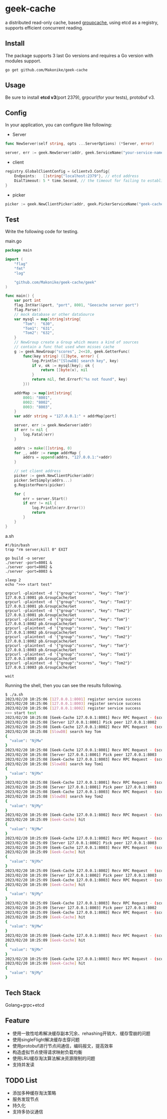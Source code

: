 # geek-cache

a distributed read-only cache, based [groupcache](https://github.com/golang/groupcache), using etcd as a registry, supports efficient concurrent reading.

## Install

The package supports 3 last Go versions and requires a Go version with modules support.

`go get github.com/Makonike/geek-cache`

## Usage

Be sure to install **etcd v3**(port 2379), grpcurl(for your tests), protobuf v3.

## Config

In your application, you can configure like following:

- Server

```go
func NewServer(self string, opts ...ServerOptions) (*Server, error)

server, err := geek.NewServer(addr, geek.ServiceName("your-service-name"))
```

- client

```go
registry.GlobalClientConfig = &clientv3.Config{
	Endpoints:   []string{"localhost:2379"}, // etcd address
	DialTimeout: 5 * time.Second, // the timeout for failing to establish a connection
}
```

- picker

```go
picker := geek.NewClientPicker(addr, geek.PickerServiceName("geek-cache"))
```

## Test

Write the following code for testing.

main.go

```go
package main

import (
	"flag"
	"fmt"
	"log"

	"github.com/Makonike/geek-cache/geek"
)

func main() {
	var port int
	flag.IntVar(&port, "port", 8001, "Geecache server port")
	flag.Parse()
	// mock database or other dataSource
	var mysql = map[string]string{
		"Tom":  "630",
		"Tom1": "631",
		"Tom2": "632",
	}
	// NewGroup create a Group which means a kind of sources
	// contain a func that used when misses cache
	g := geek.NewGroup("scores", 2<<10, geek.GetterFunc(
		func(key string) ([]byte, error) {
			log.Println("[SlowDB] search key", key)
			if v, ok := mysql[key]; ok {
				return []byte(v), nil
			}
			return nil, fmt.Errorf("%s not found", key)
		}))

	addrMap := map[int]string{
		8001: "8001",
		8002: "8002",
		8003: "8003",
	}
	var addr string = "127.0.0.1:" + addrMap[port]

	server, err := geek.NewServer(addr)
	if err != nil {
		log.Fatal(err)
	}

	addrs := make([]string, 0)
	for _, addr := range addrMap {
		addrs = append(addrs, "127.0.0.1:"+addr)
	}

	// set client address
	picker := geek.NewClientPicker(addr)
	picker.SetSimply(addrs...)
	g.RegisterPeers(picker)

	for {
		err = server.Start()
		if err != nil {
			log.Println(err.Error())
			return
		}
	}
}
```

a.sh

```shell
#!/bin/bash
trap "rm server;kill 0" EXIT

go build -o server
./server -port=8001 &
./server -port=8002 &
./server -port=8003 &

sleep 2
echo ">>> start test"

grpcurl -plaintext -d '{"group":"scores", "key": "Tom"}' 127.0.0.1:8001 pb.GroupCache/Get 
grpcurl -plaintext -d '{"group":"scores", "key": "Tom1"}' 127.0.0.1:8001 pb.GroupCache/Get 
grpcurl -plaintext -d '{"group":"scores", "key": "Tom2"}' 127.0.0.1:8001 pb.GroupCache/Get 
grpcurl -plaintext -d '{"group":"scores", "key": "Tom"}' 127.0.0.1:8002 pb.GroupCache/Get 
grpcurl -plaintext -d '{"group":"scores", "key": "Tom1"}' 127.0.0.1:8002 pb.GroupCache/Get 
grpcurl -plaintext -d '{"group":"scores", "key": "Tom2"}' 127.0.0.1:8002 pb.GroupCache/Get 
grpcurl -plaintext -d '{"group":"scores", "key": "Tom"}' 127.0.0.1:8003 pb.GroupCache/Get 
grpcurl -plaintext -d '{"group":"scores", "key": "Tom1"}' 127.0.0.1:8003 pb.GroupCache/Get 
grpcurl -plaintext -d '{"group":"scores", "key": "Tom2"}' 127.0.0.1:8003 pb.GroupCache/Get 

wait
```

Running the shell, then you can see the results following.

```bash
$ ./a.sh 
2023/02/20 10:25:06 [127.0.0.1:8001] register service success
2023/02/20 10:25:06 [127.0.0.1:8003] register service success
2023/02/20 10:25:06 [127.0.0.1:8002] register service success
>>> start test
2023/02/20 10:25:08 [Geek-Cache 127.0.0.1:8001] Recv RPC Request - (scores)/(Tom)
2023/02/20 10:25:08 [Server 127.0.0.1:8001] Pick peer 127.0.0.1:8002
2023/02/20 10:25:08 [Geek-Cache 127.0.0.1:8002] Recv RPC Request - (scores)/(Tom)
2023/02/20 10:25:08 [SlowDB] search key Tom
{
  "value": "NjMw"
}
2023/02/20 10:25:08 [Geek-Cache 127.0.0.1:8001] Recv RPC Request - (scores)/(Tom1)
2023/02/20 10:25:08 [Server 127.0.0.1:8001] Pick peer 127.0.0.1:8003
2023/02/20 10:25:08 [Geek-Cache 127.0.0.1:8003] Recv RPC Request - (scores)/(Tom1)
2023/02/20 10:25:08 [SlowDB] search key Tom1
{
  "value": "NjMx"
}
2023/02/20 10:25:08 [Geek-Cache 127.0.0.1:8001] Recv RPC Request - (scores)/(Tom2)
2023/02/20 10:25:08 [Server 127.0.0.1:8001] Pick peer 127.0.0.1:8003
2023/02/20 10:25:08 [Geek-Cache 127.0.0.1:8003] Recv RPC Request - (scores)/(Tom2)
2023/02/20 10:25:08 [SlowDB] search key Tom2
{
  "value": "NjMy"
}
2023/02/20 10:25:09 [Geek-Cache 127.0.0.1:8002] Recv RPC Request - (scores)/(Tom)
2023/02/20 10:25:09 [Geek-Cache] hit
{
  "value": "NjMw"
}
2023/02/20 10:25:09 [Geek-Cache 127.0.0.1:8002] Recv RPC Request - (scores)/(Tom1)
2023/02/20 10:25:09 [Server 127.0.0.1:8002] Pick peer 127.0.0.1:8003
2023/02/20 10:25:09 [Geek-Cache 127.0.0.1:8003] Recv RPC Request - (scores)/(Tom1)
2023/02/20 10:25:09 [Geek-Cache] hit
{
  "value": "NjMx"
}
2023/02/20 10:25:09 [Geek-Cache 127.0.0.1:8002] Recv RPC Request - (scores)/(Tom2)
2023/02/20 10:25:09 [Server 127.0.0.1:8002] Pick peer 127.0.0.1:8003
2023/02/20 10:25:09 [Geek-Cache 127.0.0.1:8003] Recv RPC Request - (scores)/(Tom2)
2023/02/20 10:25:09 [Geek-Cache] hit
{
  "value": "NjMy"
}
2023/02/20 10:25:09 [Geek-Cache 127.0.0.1:8003] Recv RPC Request - (scores)/(Tom)
2023/02/20 10:25:09 [Server 127.0.0.1:8003] Pick peer 127.0.0.1:8002
2023/02/20 10:25:09 [Geek-Cache 127.0.0.1:8002] Recv RPC Request - (scores)/(Tom)
2023/02/20 10:25:09 [Geek-Cache] hit
{
  "value": "NjMw"
}
2023/02/20 10:25:09 [Geek-Cache 127.0.0.1:8003] Recv RPC Request - (scores)/(Tom1)
2023/02/20 10:25:09 [Geek-Cache] hit
{
  "value": "NjMx"
}
2023/02/20 10:25:09 [Geek-Cache 127.0.0.1:8003] Recv RPC Request - (scores)/(Tom2)
2023/02/20 10:25:09 [Geek-Cache] hit
{
  "value": "NjMy"
}
```

## Tech Stack

Golang+grpc+etcd

## Feature

- 使用一致性哈希解决缓存副本冗余、rehashing开销大、缓存雪崩的问题
- 使用singleFlight解决缓存击穿问题
- 使用protobuf进行节点间通信，编码报文，提高效率
- 构造虚拟节点使得请求映射负载均衡
- 使用LRU缓存淘汰算法解决资源限制的问题
- 支持并发读

## TODO List

- 添加多种缓存淘汰策略
- 服务发现节点
- 持久化
- 支持多协议通信
